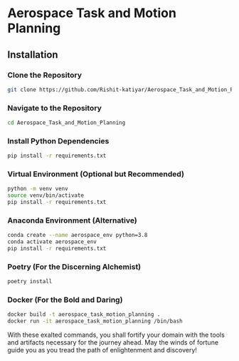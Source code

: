 # Aerospace Task and Motion Planning

## Installation

### Clone the Repository

```bash
git clone https://github.com/Rishit-katiyar/Aerospace_Task_and_Motion_Planning.git
```

### Navigate to the Repository

```bash
cd Aerospace_Task_and_Motion_Planning
```

### Install Python Dependencies

```bash
pip install -r requirements.txt
```

### Virtual Environment (Optional but Recommended)

```bash
python -m venv venv
source venv/bin/activate
pip install -r requirements.txt
```

### Anaconda Environment (Alternative)

```bash
conda create --name aerospace_env python=3.8
conda activate aerospace_env
pip install -r requirements.txt
```

### Poetry (For the Discerning Alchemist)

```bash
poetry install
```

### Docker (For the Bold and Daring)

```bash
docker build -t aerospace_task_motion_planning .
docker run -it aerospace_task_motion_planning /bin/bash
```

With these exalted commands, you shall fortify your domain with the tools and artifacts necessary for the journey ahead. May the winds of fortune guide you as you tread the path of enlightenment and discovery!
